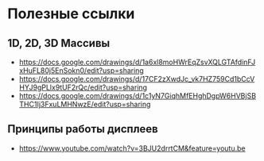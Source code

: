 Полезные ссылки
===============

## 1D, 2D, 3D Массивы

* <https://docs.google.com/drawings/d/1a6xl8moHWrEqZsvXQLGTAfdinFJxHuFL80j5EnSokn0/edit?usp=sharing>
* <https://docs.google.com/drawings/d/17CF2zXwdJc_vk7HZ759Cd1bCcVHYJ9gPLlx9tUF2rQc/edit?usp=sharing>
* <https://docs.google.com/drawings/d/1c1yN7GiqhMfEHghDgpW6HVBjSBTHC1Ij3FxuLMHNwzE/edit?usp=sharing>

## Принципы работы дисплеев

* <https://www.youtube.com/watch?v=3BJU2drrtCM&feature=youtu.be>


